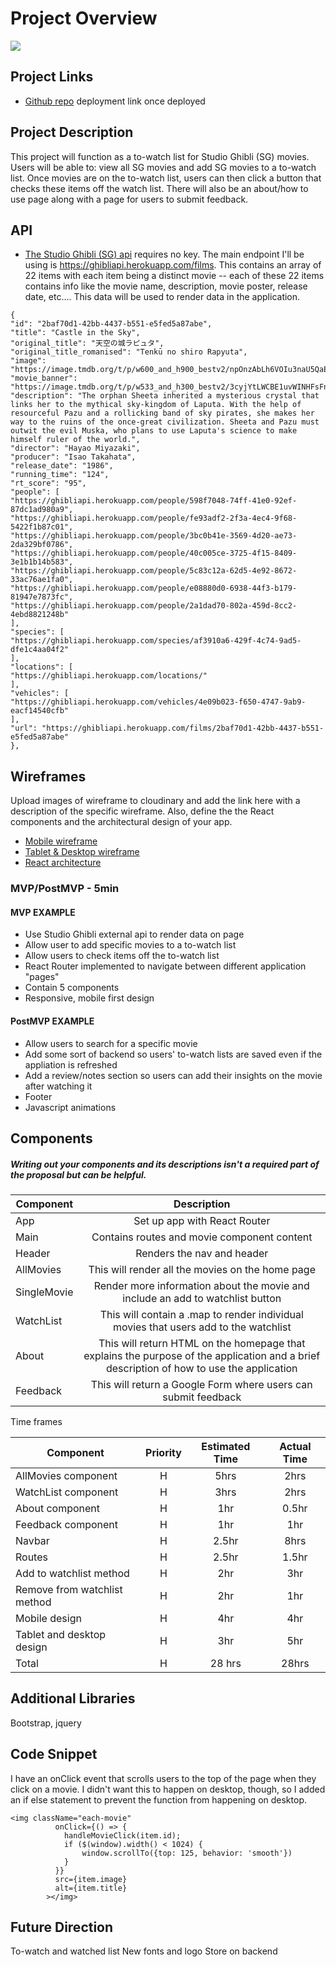 # Project Overview
![](https://64.media.tumblr.com/a2c7267b99f34f1e9fbe2ca65f801ae1/3e6a8ea646afc9c3-7e/s540x810/b8533fb27d00270ad68233695f22c48f62a96f14.gifv)

## Project Links

- [Github repo](https://github.com/adkowalkowski/react-api-studio-ghiblist)
deployment link once deployed

## Project Description

This project will function as a to-watch list for Studio Ghibli (SG) movies. Users will be able to: view all SG movies and add SG movies to a to-watch list. Once movies are on the to-watch list, users can then click a button that checks these items off the watch list. There will also be an about/how to use page along with a page for users to submit feedback. 

## API

- [The Studio Ghibli (SG) api](https://ghibliapi.herokuapp.com/) requires no key. The main endpoint I'll be using is <https://ghibliapi.herokuapp.com/films>. This contains an array of 22 items with each item being a distinct movie -- each of these 22 items contains info like the movie name, description, movie poster, release date, etc.... This data will be used to render data in the application. 


```
{
"id": "2baf70d1-42bb-4437-b551-e5fed5a87abe",
"title": "Castle in the Sky",
"original_title": "天空の城ラピュタ",
"original_title_romanised": "Tenkū no shiro Rapyuta",
"image": "https://image.tmdb.org/t/p/w600_and_h900_bestv2/npOnzAbLh6VOIu3naU5QaEcTepo.jpg",
"movie_banner": "https://image.tmdb.org/t/p/w533_and_h300_bestv2/3cyjYtLWCBE1uvWINHFsFnE8LUK.jpg",
"description": "The orphan Sheeta inherited a mysterious crystal that links her to the mythical sky-kingdom of Laputa. With the help of resourceful Pazu and a rollicking band of sky pirates, she makes her way to the ruins of the once-great civilization. Sheeta and Pazu must outwit the evil Muska, who plans to use Laputa's science to make himself ruler of the world.",
"director": "Hayao Miyazaki",
"producer": "Isao Takahata",
"release_date": "1986",
"running_time": "124",
"rt_score": "95",
"people": [
"https://ghibliapi.herokuapp.com/people/598f7048-74ff-41e0-92ef-87dc1ad980a9",
"https://ghibliapi.herokuapp.com/people/fe93adf2-2f3a-4ec4-9f68-5422f1b87c01",
"https://ghibliapi.herokuapp.com/people/3bc0b41e-3569-4d20-ae73-2da329bf0786",
"https://ghibliapi.herokuapp.com/people/40c005ce-3725-4f15-8409-3e1b1b14b583",
"https://ghibliapi.herokuapp.com/people/5c83c12a-62d5-4e92-8672-33ac76ae1fa0",
"https://ghibliapi.herokuapp.com/people/e08880d0-6938-44f3-b179-81947e7873fc",
"https://ghibliapi.herokuapp.com/people/2a1dad70-802a-459d-8cc2-4ebd8821248b"
],
"species": [
"https://ghibliapi.herokuapp.com/species/af3910a6-429f-4c74-9ad5-dfe1c4aa04f2"
],
"locations": [
"https://ghibliapi.herokuapp.com/locations/"
],
"vehicles": [
"https://ghibliapi.herokuapp.com/vehicles/4e09b023-f650-4747-9ab9-eacf14540cfb"
],
"url": "https://ghibliapi.herokuapp.com/films/2baf70d1-42bb-4437-b551-e5fed5a87abe"
},

```


## Wireframes

Upload images of wireframe to cloudinary and add the link here with a description of the specific wireframe. Also, define the the React components and the architectural design of your app.

- [Mobile wireframe](https://imgur.com/a/LXEemuZ)
- [Tablet & Desktop wireframe](https://imgur.com/a/fa32W4H)
- [React architecture](https://imgur.com/a/Eh4I1Ek)



### MVP/PostMVP - 5min

#### MVP EXAMPLE
- Use Studio Ghibli external api to render data on page
- Allow user to add specific movies to a to-watch list
- Allow users to check items off the to-watch list
- React Router implemented to navigate between different application "pages"
- Contain 5 components
- Responsive, mobile first design

#### PostMVP EXAMPLE

- Allow users to search for a specific movie 
- Add some sort of backend so users' to-watch lists are saved even if the appliation is refreshed
- Add a review/notes section so users can add their insights on the movie after watching it
- Footer
- Javascript animations

## Components
##### Writing out your components and its descriptions isn't a required part of the proposal but can be helpful.

| Component | Description | 
| --- | :---: |  
| App | Set up app with React Router | 
| Main | Contains routes and movie component content | 
| Header | Renders the nav and header | 
| AllMovies | This will render all the movies on the home page | 
| SingleMovie | Render more information about the movie and include an add to watchlist button |
| WatchList | This will contain a .map to render individual movies that users add to the watchlist  | 
| About | This will return HTML on the homepage that explains the purpose of the application and a brief description of how to use the application |
| Feedback | This will return a Google Form where users can submit feedback  |


Time frames

| Component | Priority | Estimated Time | Actual Time |
| --- | :---: |  :---: | :---: | 
| AllMovies component | H | 5hrs| 2hrs | 
| WatchList component | H | 3hrs| 2hrs | 
| About component | H | 1hr| 0.5hr | 
| Feedback component | H | 1hr| 1hr |
| Navbar | H | 2.5hr| 8hrs | 
| Routes | H | 2.5hr| 1.5hr | 
| Add to watchlist method | H | 2hr| 3hr |
| Remove from watchlist method | H | 2hr| 1hr | 
| Mobile design | H | 4hr| 4hr | 
| Tablet and desktop design | H | 3hr| 5hr | 
| Total | H | 28 hrs| 28hrs |  

## Additional Libraries
 Bootstrap, jquery

## Code Snippet

I have an onClick event that scrolls users to the top of the page when they click on a movie. I didn't want this to happen on desktop, though, so I added an if else statement to prevent the function from happening on desktop.  

```
<img className="each-movie"
          onClick={() => {
            handleMovieClick(item.id);
            if ($(window).width() < 1024) {
                window.scrollTo({top: 125, behavior: 'smooth'})
            } 
          }}
          src={item.image}
          alt={item.title}
        ></img>
```

## Future Direction
To-watch and watched list
New fonts and logo
Store on backend
